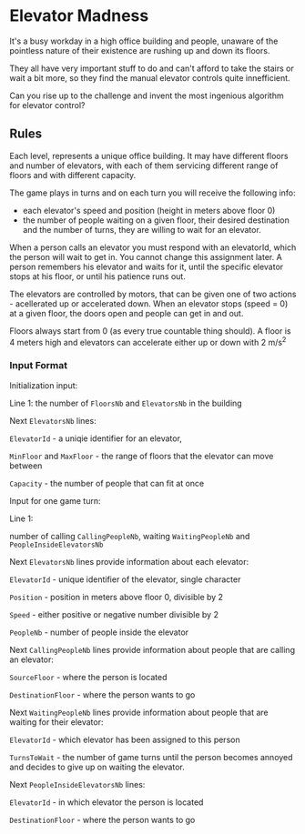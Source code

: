 # Elevator Madness

It's a busy workday in a high office building and people, unaware of the pointless nature of their existence are rushing up and down its floors.

They all have very important stuff to do and can't afford to take the stairs or wait a bit more, so they find the manual elevator controls quite innefficient.

Can you rise up to the challenge and invent the most ingenious algorithm for elevator control?


## Rules

Each level, represents a unique office building. It may have different floors and number of elevators, with each of them servicing different range of floors and with different capacity.

The game plays in turns and on each turn you will receive the following info:
  - each elevator's speed and position (height in meters above floor 0)
  - the number of people waiting on a given floor, their desired destination and the number of turns, they are willing to wait for an elevator.

When a person calls an elevator you must respond with an elevatorId, which the person will wait to get in. You cannot change this assignment later.
A person remembers his elevator and waits for it, until the specific elevator stops at his floor, or until his patience runs out.

The elevators are controlled by motors, that can be given one of two actions - acellerated up or accelerated down. When an elevator stops (speed = 0) at a given floor, the doors open and people can get in and out.

Floors always start from 0 (as every true countable thing should).
A floor is 4 meters high and elevators can accelerate either up or down with 2 m/s<sup>2</sup>


### Input Format
Initialization input:

Line 1:
the number of `FloorsNb` and `ElevatorsNb` in the building

Next `ElevatorsNb` lines:

`ElevatorId` - a uniqie identifier for an elevator,

`MinFloor` and `MaxFloor` - the range of floors that the elevator can move between

`Capacity` - the number of people that can fit at once

Input for one game turn:

Line 1:

number of calling `CallingPeopleNb`, waiting `WaitingPeopleNb` and `PeopleInsideElevatorsNb`

Next `ElevatorsNb` lines provide information about each elevator:

`ElevatorId` - unique identifier of the elevator, single character

`Position` - position in meters above floor 0, divisible by 2

`Speed` - either positive or negative number divisible by 2

`PeopleNb` - number of people inside the elevator

Next `CallingPeopleNb` lines provide information about people that are calling an elevator:

`SourceFloor` - where the person is located

`DestinationFloor` - where the person wants to go

Next `WaitingPeopleNb` lines provide information about people that are waiting for their elevator:

`ElevatorId` - which elevator has been assigned to this person

`TurnsToWait` - the number of game turns until the person becomes annoyed and decides to give up on waiting the elevator.

Next `PeopleInsideElevatorsNb` lines:

`ElevatorId` - in which elevator the person is located

`DestinationFloor` - where the person wants to go
